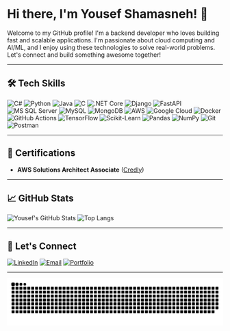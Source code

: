 # Hi there, I'm Yousef Shamasneh! 👋

Welcome to my GitHub profile! I'm a backend developer who loves building fast and scalable applications. I'm passionate about cloud computing and AI/ML, and I enjoy using these technologies to solve real-world problems. Let's connect and build something awesome together!

---

## 🛠️ Tech Skills
![C#](https://img.shields.io/badge/-C%23-239120?logo=csharp&logoColor=white)
![Python](https://img.shields.io/badge/-Python-3776AB?logo=python&logoColor=white)
![Java](https://img.shields.io/badge/-Java-007396?logo=java&logoColor=white)
![C](https://img.shields.io/badge/-C-00599C?logo=c&logoColor=white)
![.NET Core](https://img.shields.io/badge/-.NET_Core-512BD4?logo=dotnet&logoColor=white)
![Django](https://img.shields.io/badge/-Django-092E20?logo=django&logoColor=white)
![FastAPI](https://img.shields.io/badge/-FastAPI-009688?logo=fastapi&logoColor=white)
![MS SQL Server](https://img.shields.io/badge/-MS%20SQL%20Server-CC2927?logo=microsoft-sql-server&logoColor=white)
![MySQL](https://img.shields.io/badge/-MySQL-4479A1?logo=mysql&logoColor=white)
![MongoDB](https://img.shields.io/badge/-MongoDB-47A248?logo=mongodb&logoColor=white)
![AWS](https://img.shields.io/badge/-AWS-232F3E?logo=amazon-aws&logoColor=white)
![Google Cloud](https://img.shields.io/badge/-Google%20Cloud-4285F4?logo=google-cloud&logoColor=white)
![Docker](https://img.shields.io/badge/-Docker-2496ED?logo=docker&logoColor=white)
![GitHub Actions](https://img.shields.io/badge/-GitHub%20Actions-2088FF?logo=github-actions&logoColor=white)
![TensorFlow](https://img.shields.io/badge/-TensorFlow-FF6F00?logo=tensorflow&logoColor=white)
![Scikit-Learn](https://img.shields.io/badge/-Scikit%20Learn-F7931E?logo=scikit-learn&logoColor=white)
![Pandas](https://img.shields.io/badge/-Pandas-150458?logo=pandas&logoColor=white)
![NumPy](https://img.shields.io/badge/-NumPy-013243?logo=numpy&logoColor=white)
![Git](https://img.shields.io/badge/-Git-F05032?logo=git&logoColor=white)
![Postman](https://img.shields.io/badge/-Postman-FF6C37?logo=postman&logoColor=white)

---

## 📜 Certifications
- **AWS Solutions Architect Associate** ([Credly](https://www.credly.com/badges/6bd5c808-989c-4c59-a4d9-e752a956bc63/public_url))

---

## 📈 GitHub Stats
![Yousef's GitHub Stats](https://github-readme-stats.vercel.app/api?username=Yousef301&show_icons=true&theme=radical)
![Top Langs](https://github-readme-stats.vercel.app/api/top-langs/?username=Yousef301&layout=compact&theme=radical)

---

## 🤝 Let's Connect
[![LinkedIn](https://img.shields.io/badge/-LinkedIn-0A66C2?logo=linkedin&logoColor=white)](https://www.linkedin.com/in/yousef-shamasneh-9b02b0225)
[![Email](https://img.shields.io/badge/-Email-D14836?logo=gmail&logoColor=white)](mailto:shamasnehyousef173@gmail.com)
[![Portfolio](https://img.shields.io/badge/-Portfolio-FF6F00?logo=firefox&logoColor=white)](https://portfolio.shamasneh.com/)

---

![snake gif](https://github.com/Yousef301/yousef301/blob/output/github-snake-dark.svg)

